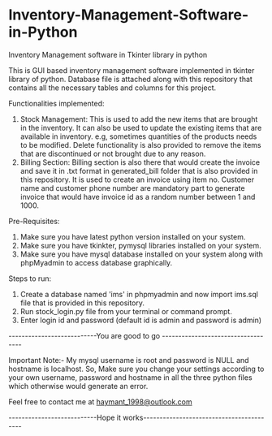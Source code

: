 # Inventory-Management-Software-in-Python
Inventory Management software in Tkinter library in python

This is GUI based inventory management software implemented in tkinter library of python. Database file is attached along with this repository that contains all the necessary tables and columns for this project. 

Functionalities implemented:
1) Stock Management: This is used to add the new items that are brought in the inventory. It can also be used to update the existing items that are available in inventory. e.g, sometimes quantities of the products needs to be modified. Delete functionality is also provided to remove the items that are discontinued or not brought due to any reason.
2) Billing Section: Billing section is also there that would create the invoice and save it in .txt format in generated_bill folder that is also provided in this repository. It is used to create an invoice using item no. Customer name and customer phone number are mandatory part to generate invoice that would have invoice id as a random number between 1 and 1000.

Pre-Requisites:
1) Make sure you have latest python version installed on your system.
2) Make sure you have tkinkter, pymysql libraries installed on your system.
3) Make sure you have mysql database installed on your system along with phpMyadmin to access database graphically.

Steps to run:
1) Create a database named 'ims' in phpmyadmin and now import ims.sql file that is provided in this repository.
2) Run stock_login.py file from your terminal or command prompt.
3) Enter login id and password (default id is admin and password is admin)

---------------------------You are good to go -----------------------------------

Important Note:-
My mysql username is root and password is NULL and hostname is localhost. So, Make sure you change your settings according to your own username, password and hostname in all the three python files which otherwise would generate an error.

Feel free to contact me at haymant_1998@outlook.com

---------------------------Hope it works-----------------------------------------
